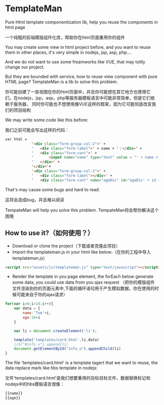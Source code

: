 # TemplateMan
Pure Html template componentization lib, help you reuse the components in html page

一个纯粗的前端模版组件化库，帮助你在html页面重用你的组件

You may create some view in html project before, and you want to reuse them in other
places, it's very simple in nodejs, jsp, asp, php.... 

And we do not want to use some freamworks like VUE,
that may totlly change our project.

But they are bounded with service, how to reuse view component with pure HTML page?
TemplateMan is a lib to solve this problem.

你可能创建了一些视图在你的html页面中，并且你可能想在其它地方也使用它们，在nodejs，jsp，asp，php等服务器模板语言中可能非常简单，但是它们依赖于服务器，
同时你可能也不想使用像VUE这样的框架，因为它可能彻底改变我们的项目结构

We may write some code like this before:

我们之前可能会写出这样的代码：
```html
var html =
            '<div class="form-group-col-2">' +
            '   <div class="form-label">' + name + '：</div>' +
            '   <div class="form-cont">' +
            '       <input name="name" type="text" value = "' + name + '" style="width:200px;">' +
            '   </div>' +
            '</div>'+
            '<div class="form-group-col-2">' +
            '   <div class="form-label"></div>' +
            '   <div class="form-cont" name="ageDiv" id="ageDiv' + id + '">';
```
That's may cause some bugs and hard to read.

这将会造成bug，并且难以阅读

TempateMan will help you solve this problem.
TempateMan将会帮你解决这个困境


## How to use it?（如何使用？）
* Download or clone the project（下载或者克隆此项目）
* Import the templateman.js in your html like below:（在你的工程中导入templateman.js）

```html
<script src="assets/js/templateman.js" type="text/javascript"></script>
```
* Render the template in you page element, the forEach below generate some data, you could use data from you ajax request
（把你的模版组件文件渲染到你的页面元素中,下面的循环语句用于产生模拟数据，你在使用的时候可能来自于你的ajax请求）

```javascript
for(var i=0;i<10;i++){
	var data = {
		name:'Tom'+i,
		age:10+i
	}

	var li = document.createElement('li');

	template('templates/card.html',li,data)
	//$("#info_o").append(li)
	document.getElementById("info_o").appendChild(li)
}

```
The file 'templates/card.html' is a template tagert that we want to reuse, the data replace mark like hbs template in nodejs:

文件'templates/card.html'是我们想要重用的目标目标文件，数据替换标记和nodejs中的hbs模板语言很像：

```javascript
{{name}}
{{age}}
```

